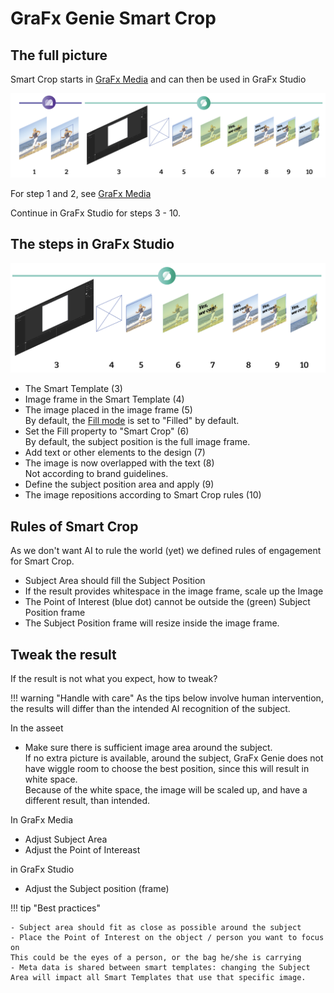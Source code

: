 # GraFx Genie Smart Crop

## The full picture

Smart Crop starts in [GraFx Media](../../../GraFx-Media/concepts/genie-smart-crop/) and can then be used in GraFx Studio

![screenshot-full](fullpicture.png)

For step 1 and 2, see [GraFx Media](../../../GraFx-Media/concepts/genie-smart-crop/)

Continue in GraFx Studio for steps 3 - 10.

## The steps in GraFx Studio

![screenshot-full](step3-10.png)

- The Smart Template (3)
- Image frame in the Smart Template (4)
- The image placed in the image frame (5)  
By default, the [Fill mode]((../../guides/image-frame/?h=fill#fill-properties)) is set to "Filled" by default.
- Set the Fill property to "Smart Crop" (6)  
By default, the subject position is the full image frame.
- Add text or other elements to the design (7)
- The image is now overlapped with the text (8)  
Not according to brand guidelines.
- Define the subject position area and apply (9)
- The image repositions according to Smart Crop rules (10)

## Rules of Smart Crop

As we don't want AI to rule the world (yet) we defined rules of engagement for Smart Crop.

- Subject Area should fill the Subject Position
- If the result provides whitespace in the image frame, scale up the Image
- The Point of Interest (blue dot) cannot be outside the (green) Subject Position frame
- The Subject Position frame will resize inside the image frame.

## Tweak the result

If the result is not what you expect, how to tweak?

!!! warning "Handle with care"
    As the tips below involve human intervention, the results will differ than the intended AI recognition of the subject.

In the asseet

- Make sure there is sufficient image area around the subject.  
If no extra picture is available, around the subject, GraFx Genie does not have wiggle room to choose the best position, since this will result in white space.  
Because of the white space, the image will be scaled up, and have a different result, than intended.

In GraFx Media

- Adjust Subject Area
- Adjust the Point of Intereast

in GraFx Studio

- Adjust the Subject position (frame)

!!! tip "Best practices"

    - Subject area should fit as close as possible around the subject
    - Place the Point of Interest on the object / person you want to focus on  
    This could be the eyes of a person, or the bag he/she is carrying
    - Meta data is shared between smart templates: changing the Subject Area will impact all Smart Templates that use that specific image.